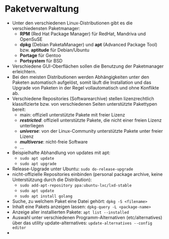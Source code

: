 # Paketverwaltung

* Unter den verschiedenen Linux-Distributionen gibt es die verschiedensten Paketmanager:
  * **RPM** \(Red Hat Package Manager\) für RedHat, Mandriva und OpenSuSE
  * **dpkg** \(Debian PaketaManager\) und **apt** \(Advanced Package Tool\) bzw. **aptitude** für Debian/Ubuntu
  * **Portage** für Gentoo
  * **Portsystem** für BSD
* Verschiedene GUI-Oberflächen sollen die Benutzung der Paketmanager erleichtern.
* Bei den meisten Distributionen werden Abhängigkeiten unter den Paketen automatisch aufgelöst, somit läuft die Installation und das Upgrade von Paketen in der Regel vollautomatisch und ohne Konflikte ab.
* Verschiedene Repositories \(Softwarearchive\) stellen lizenzrechtlich klassifizierte bzw. von verschiedenen Seiten unterstützte Pakettypen bereit:
  * main:  offiziell unterstützte Pakete mit freier Lizenz
  * _**restricted**_: offiziell unterstützte Pakete, die nicht einer freien Lizenz unterliegen
  * _**universe**_: von der Linux-Community unterstützte Pakete unter freier Lizenz
  * _**multiverse**_: nicht-freie Software
  * ...
* Beispielhafte Abhandlung von updates mit apt:
  * `sudo apt update`
  * `sudo apt upgrade`
* Release-Upgrade unter Ubuntu: `sudo do-release-upgrade`
* nicht-offizielle Repositories einbinden \(personal package archive, keine Unterstützung durch die Distribution\):
  * `sudo add-apt-repository ppa:ubuntu-lxc/lxd-stable`
  * `sudo apt update`
  * `sudo apt install golang`
* Suche, zu welchem Paket eine Datei gehört: `dpkg -S <filename>`
* Inhalt eine Pakets anzeigen lassen: `dpkg-query -L <package-name>`
* Anzeige aller installierten Pakete: `apt list --installed`
* Auswahl unter verschiedenen Programm-Alternativen \(etc/alternatives\) über das utility update-alternatives: `update-alternatives --config editor`
* 

